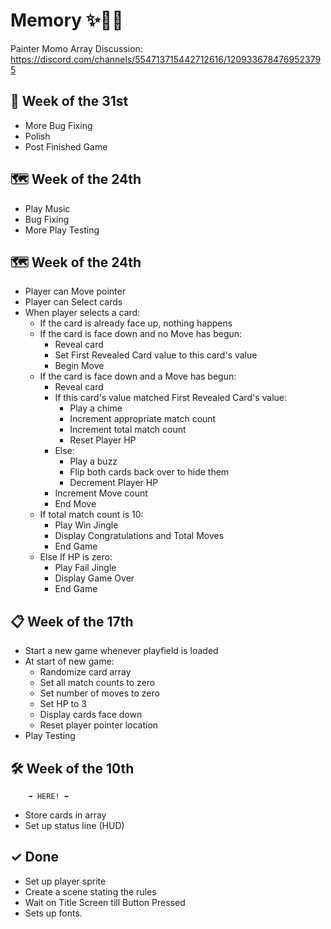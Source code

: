 # Memory ✨🎴🌈

Painter Momo Array Discussion: https://discord.com/channels/554713715442712616/1209336784769523795

## 🚢 Week of the 31st
- More Bug Fixing
- Polish
- Post Finished Game


## 🗺 Week of the 24th
- Play Music
- Bug Fixing
- More Play Testing


## 🗺 Week of the 24th
- Player can Move pointer
- Player can Select cards
- When player selects a card:
    - If the card is already face up, nothing happens
    - If the card is face down and no Move has begun:
        - Reveal card
        - Set First Revealed Card value to this card's value
        - Begin Move
    - If the card is face down and a Move has begun:
        - Reveal card
        - If this card's value matched First Revealed Card's value:
            - Play a chime
            - Increment appropriate match count
            - Increment total match count
            - Reset Player HP
        - Else:
            - Play a buzz
            - Flip both cards back over to hide them
            - Decrement Player HP
        - Increment Move count
        - End Move
    - If total match count is 10:
        - Play Win Jingle
        - Display Congratulations and Total Moves
        - End Game
    - Else If HP is zero:
        - Play Fail Jingle
        - Display Game Over
        - End Game

## 📋 Week of the 17th
- Start a new game whenever playfield is loaded
- At start of new game:
    - Randomize card array
    - Set all match counts to zero
    - Set number of moves to zero
    - Set HP to 3
    - Display cards face down
    - Reset player pointer location
- Play Testing


## 🛠 Week of the 10th
        ➡ HERE! ⬅
- Store cards in array
- Set up status line (HUD)


## ✓ Done
- Set up player sprite
- Create a scene stating the rules
- Wait on Title Screen till Button Pressed
- Sets up fonts.

